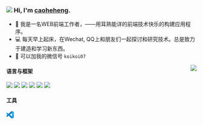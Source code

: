 ### <img src="https://camo.githubusercontent.com/8653492b3ab0c46cc580ad293f0555880ecf8ac82f0a761f17af1335e85e4de6/68747470733a2f2f71706c7573706963747572652e6f73732d636e2d6265696a696e672e616c6979756e63732e636f6d2f364c6a6a51412f48692e676966" height="20"> Hi, I'm [caoheheng](https://https://juejin.cn/user/1284683727647950). 

- 🤔 我是一名WEB前端工作者，——用耳熟能详的前端技术快乐的构建应用程序。
- 💻 每天早上起床，在Wechat, QQ上和朋友们一起探讨和研究技术。总是致力于建造和学习新东西。
- 💬 可以加我的微信号 `koikoi07`

<img align="right" src="https://github-readme-stats.vercel.app/api?username=Henrycheheng&show_icons=true&icon_color=0078e7&title_color=0078e7">

#### 语言与框架

<code><img height="20" src="https://cn.bing.com/images/search?view=detailV2&ccid=DN7Toydk&id=23478C29D54DAE3A1431747C53B9B199B1F70979&thid=OIP.DN7ToydkJZEdVaJVK_NhvwHaHa&mediaurl=https%3a%2f%2fupload.wikimedia.org%2fwikipedia%2fcommons%2f6%2f6a%2fJavaScript-logo.png&exph=1052&expw=1052&q=javascript+png&simid=608021941665215779&FORM=IRPRST&ck=CF0B227B33E8BD06C2552DFAA7146A48&selectedIndex=3&ajaxhist=0&ajaxserp=0"></code>
<code><img height="20" src="https://cn.bing.com/images/search?view=detailV2&ccid=hlboOfoz&id=423B7463347DE7861C4F3A527E31B8D7C4A5245C&thid=OIP.hlboOfoz3vTQBSD8hBlKmAHaHa&mediaurl=https%3a%2f%2fupload.wikimedia.org%2fwikipedia%2fcommons%2fthumb%2f4%2f4c%2fTypescript_logo_2020.svg%2f1200px-Typescript_logo_2020.svg.png&exph=1200&expw=1200&q=typescript+png&simid=607989295639919618&FORM=IRPRST&ck=B230843A25B6D40F993B1E30680BD12D&selectedIndex=0&ajaxhist=0&ajaxserp=0"></code>
<code><img height="20" src="https://cn.bing.com/images/search?view=detailV2&ccid=yUIb5S%2fk&id=4D7588288A1DB79A18AF104D6B9CEDFB2D4D7C99&thid=OIP.yUIb5S_kj98Eg5tT-Onx1AHaHa&mediaurl=https%3a%2f%2fcdn.freebiesupply.com%2flogos%2flarge%2f2x%2fcss3-logo-png-transparent.png&exph=2400&expw=2400&q=css+png&simid=608036845207760328&FORM=IRPRST&ck=ACE43EDAAFB31E6C03D933087E454413&selectedIndex=1&ajaxhist=0&ajaxserp=0"></code>
<code><img height="20" src="https://cn.bing.com/images/search?view=detailV2&ccid=Xszf2S7Y&id=39F27EDB7BFE3F42B52ED6ED15A8BC975A4CBFE2&thid=OIP.Xszf2S7YgMjptrkMjcYJGQHaIa&mediaurl=https%3a%2f%2flogodownload.org%2fwp-content%2fuploads%2f2016%2f10%2fhtml5-logo-8.png&exph=3973&expw=3500&q=html+png&simid=608002214887969503&FORM=IRPRST&ck=B8EC8801C4FB1F0D5D7CC984CC11C840&selectedIndex=0&ajaxhist=0&ajaxserp=0"></code>
<code><img height="20" src="https://cn.bing.com/images/search?view=detailV2&ccid=WKbpWwO6&id=904EDA064A35C85C36491A633011E658FDA4328C&thid=OIP.WKbpWwO6D06ACEMZz9e6bQAAAA&mediaurl=https%3a%2f%2fcdn.iconscout.com%2ficon%2ffree%2fpng-256%2fvue-282497.png&exph=256&expw=256&q=vue+png&simid=608025527961660934&FORM=IRPRST&ck=F73F8616D58EA5E494D4F45B32B03599&selectedIndex=7&ajaxhist=0&ajaxserp=0"></code>
<code><img height="20" src="https://cn.bing.com/images/search?view=detailV2&ccid=9zN9M5IW&id=CC3FF39B6761A37800915D8A16DC84D5632A6F9B&thid=OIP.9zN9M5IW0FwVUWiO-xOoMAHaHa&mediaurl=https%3a%2f%2ftse1-mm.cn.bing.net%2fth%2fid%2fR-C.f7337d339216d05c1551688efb13a830%3frik%3dm28qY9WE3BaKXQ%26riu%3dhttp%253a%252f%252fpluspng.com%252fimg-png%252fnodejs-png-nodejs-icon-png-50-px-1600.png%26ehk%3dXR9ktXGvw5svYVTEqemL7wSEUZL%252bihqTpYBLPSQn8GQ%253d%26risl%3d%26pid%3dImgRaw%26r%3d0&exph=1600&expw=1600&q=nodejs+png&simid=608021031137582262&FORM=IRPRST&ck=88FEA1D997687BD64AA1805D503998F5&selectedIndex=0&ajaxhist=0&ajaxserp=0"></code>


#### 工具

<code><img height="20" src="https://raw.githubusercontent.com/github/explore/80688e429a7d4ef2fca1e82350fe8e3517d3494d/topics/visual-studio-code/visual-studio-code.png"></code>

